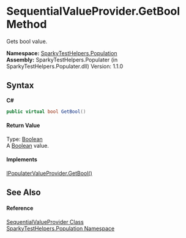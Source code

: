 # SequentialValueProvider.GetBool Method 
 

Gets bool value.

**Namespace:**&nbsp;<a href="N_SparkyTestHelpers_Population.md">SparkyTestHelpers.Population</a><br />**Assembly:**&nbsp;SparkyTestHelpers.Populater (in SparkyTestHelpers.Populater.dll) Version: 1.1.0

## Syntax

**C#**<br />
``` C#
public virtual bool GetBool()
```


#### Return Value
Type: <a href="http://msdn2.microsoft.com/en-us/library/a28wyd50" target="_blank">Boolean</a><br />A <a href="http://msdn2.microsoft.com/en-us/library/a28wyd50" target="_blank">Boolean</a> value.

#### Implements
<a href="M_SparkyTestHelpers_Population_IPopulaterValueProvider_GetBool.md">IPopulaterValueProvider.GetBool()</a><br />

## See Also


#### Reference
<a href="T_SparkyTestHelpers_Population_SequentialValueProvider.md">SequentialValueProvider Class</a><br /><a href="N_SparkyTestHelpers_Population.md">SparkyTestHelpers.Population Namespace</a><br />